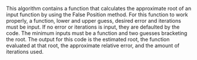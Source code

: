 This algorithm contains a function that calculates the approximate root of an input function by using the False Position method.
For this function to work properly, a function, lower and upper guess, desired error and iterations must be input. If no error or iterations is input, they are defaulted by the code. The minimum inputs must be a function and two guesses bracketing the root. The output for this code is the estimated root, the function evaluated at that root, the approximate relative error, and the amount of iterations used.
